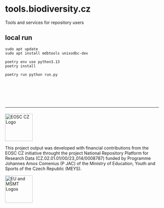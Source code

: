 # tools.biodiversity.cz
Tools and services for repository users

## local run
```shell
sudo apt update
sudo apt install mdbtools unixodbc-dev 

poetry env use python3.13
poetry install

poetry run python run.py
```

[//]: # (obligatory branding for EOSC.CZ)
<hr style="margin-top: 100px; margin-bottom: 20px">

<p style="text-align: left"> <img src="https://webcentrum.muni.cz/media/3831863/seda_eosc.png" alt="EOSC CZ Logo" height="90"> </p>
This project output was developed with financial contributions from the EOSC CZ initiative throught the project National Repository Platform for Research Data (CZ.02.01.01/00/23_014/0008787) funded by Programme Johannes Amos Comenius (P JAC) of the Ministry of Education, Youth and Sports of the Czech Republic (MEYS).

<p style="text-align: left"> <img src="https://webcentrum.muni.cz/media/3832168/seda_eu-msmt_eng.png" alt="EU and MŠMT Logos" height="90"> </p>
